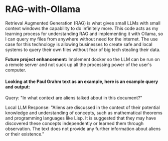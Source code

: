 # RAG-with-Ollama
Retrieval Augmented Generation (RAG) is what gives small LLMs with small context windows the capability to do infinitely more. This code acts as my learning process for understanding RAG and implementing it with Ollama, so I can query my files from anywhere without need for the internet. The use case for this technology is allowing businesses to create safe and local systems to query their own files without fear of big tech stealing their data.

**Future project enhancement:** Implement docker so the LLM can be run on a remote server and not suck up all the processing power of the user's computer.


#### Looking at the Paul Grahm text as an example, here is an example query and output:
Query: "In what context are aliens talked about in this document?"

Local LLM Response: "Aliens are discussed in the context of their potential knowledge and understanding of concepts, such as mathematical theorems and programming languages like Lisp. It is suggested that they may have discovered these concepts independently or learned them through observation. The text does not provide any further information about aliens or their existence."
